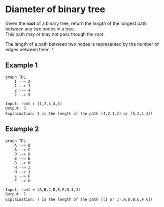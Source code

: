# Diameter of binary tree

Given the **root** of a binary tree, return the _length_ of the longest path between any two nodes in a tree. \
This path may or may not pass though the _root_.

The length of a path between two nodes is represented by the number of edges between them. \

## Example 1

```mermaid
graph TD;
    1 --> 2
    1 --> 3
    2 --> 4
    2 --> 5

```

`Input: root = [1,2,3,4,5]`\
`Output: 3`\
`Explaination: 3 is the length of the path [4,2,1,3] or [5,2,1,3]`\

## Example 2

```mermaid
graph TD;
    A --> B
    A --> C
    B --> D
    B --> E
    D --> H
    H --> I
    H --> J
    E --> F
    F --> G

```

`Input: root = [A,B,C,D,E,F,G,I,J]`\
`Output: 7`\
`Explaination: 7 is the length of the path [(I or J),H,D,B,E,F,G]`\
